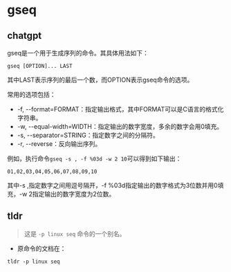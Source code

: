 # gseq 
## chatgpt 
gseq是一个用于生成序列的命令。其具体用法如下：

```
gseq [OPTION]... LAST
```

其中LAST表示序列的最后一个数，而OPTION表示gseq命令的选项。

常用的选项包括：

- -f, --format=FORMAT：指定输出格式，其中FORMAT可以是C语言的格式化字符串。
- -w, --equal-width=WIDTH：指定输出的数字宽度，多余的数字会用0填充。
- -s, --separator=STRING：指定数字之间的分隔符。
- -r, --reverse：反向输出序列。

例如，执行命令`gseq -s , -f %03d -w 2 10`可以得到如下输出：

```
01,02,03,04,05,06,07,08,09,10
```

其中-s ,指定数字之间用逗号隔开，-f %03d指定输出的数字格式为3位数并用0填充，-w 2指定输出的数字宽度为2位数。 

## tldr 
 
> 这是 `-p linux seq` 命令的一个别名。

- 原命令的文档在：

`tldr -p linux seq`
